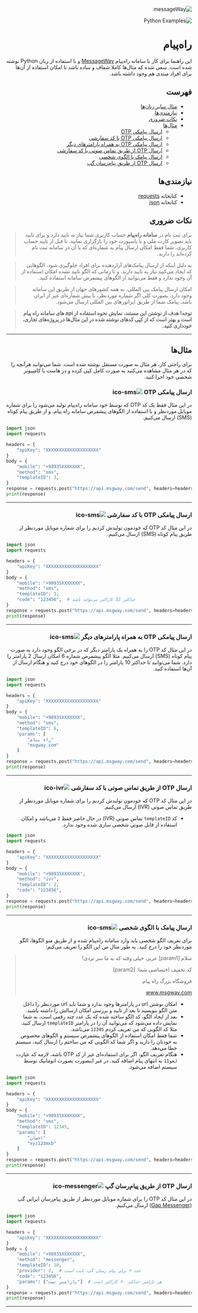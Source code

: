 <div dir=rtl>

![messageWay](../assets/logo-fa.png)

![Python Examples][ico-python]

# راه‌پیام

این راهنما برای کار با سامانه راه‌پیام [MessageWay]([link-messageWay]) و با استفاده از زبان Python نوشته شده است. سعی شده که مثال‌ها کاملا شفاف و ساده باشد تا امکان استفاده از آن‌ها برای افراد مبتدی هم وجود داشته باشد.

## فهرست
- [مثال سایر زبان‌ها](../README.md)
- [نیازمندی‌ها](#نیازمندیها)
- [نکات ضروری](#نکات-ضروری)
- [مثال‌ها](#مثالها)
  - [ارسال پیامکی OTP](#ارسال-پیامکی--otp-)
  - [ارسال پیامکی OTP با کد سفارشی](#ارسال-پیامکی--otp-با-کد-سفارشی-)
  - [ارسال پیامکی OTP به همراه پارامترهای دیگر](#ارسال-پیامکی--otp-به-همراه-پارامترهای-دیگر-)
  - [ارسال OTP از طریق تماس صوتی با کد سفارشی](#ارسال-otp-از-طریق-تماس-صوتی-با-کد-سفارشی-)
  - [ارسال پیامک با الگوی شخصی](#ارسال-پیامک-با-الگوی-شخصی-)
  - [ارسال OTP از طریق پیام‌رسان گپ](#ارسال-otp-از-طریق-پیامرسان-گپ-)


## نیازمندی‌ها

- کتابخانه [requests](https://pypi.org/project/requests/)
- کتابخانه [json](https://docs.python.org/3/library/json.html)

## نکات ضروری

> برای ثبت نام در **سامانه راه‌پیام** حساب کاربری شما نیاز به تایید دارد و برای تایید باید تصویر کارت ملی و یا پاسپورت خود را بارگزاری نمایید. تا قبل از تایید حساب کاربری، شما فقط امکان ارسال پیام به شماره‌ای که با آن در سامانه ثبت نام کرده‌اید را دارید.
 
> به دلیل اینکه از ارسال پیامک‌های آزاردهنده برای افراد جلوگیری شود، الگوهایی که ایجاد می‌کنید نیاز به تایید دارند. و تا زمانی که الگو تایید نشده امکان استفاده از آن وجود ندارد و فقط می‌توانید از الگوهای پیشفرض سامانه استفاده کنید.

> امکان ارسال پیامک بین المللی، به همه کشورهای جهان از طریق این سامانه وجود دارد، بصورت کلی اگر شماره موردنظر،‌ با پیش شماره‌ای غیر از ایران باشد، پیامک شما از طریق اپراتورهای بین المللی ارسال می‌شود.

> **توجه! هدف از نوشتن این مستند، نمایش نحوه استفاده از api های سامانه راه پیام است و بهتر است که از کپی کدهای نوشته شده در این مثال‌ها در پروژه‌های تجاری، خودداری کنید.**

---

## مثال‌ها

برای راحتی کار، هر مثال به صورت مستقل نوشته شده است. شما می‌توانید هرآنچه را که در هر مثال مشاهده می‌کنید به صورت کامل کپی کرده و در هاست یا کامپیوتر شخصی خود اجرا کنید.


### ارسال پیامکی  OTP  ![ico-sms]

در این مثال فقط یک کد OTP که توسط خود سامانه راه‌پیام تولید می‌شود را برای شماره موبایل موردنظر و با استفاده از الگوهای پیشفرض سامانه راه پیام، و از طریق پیام کوتاه (SMS) ارسال می‌کنیم.

</div>

```python
import json
import requests

headers = {
    "apiKey": "XXXXXXXXXXXXXXXXXXXX"
}
body = {
    "mobile": "+98935XXXXXXX",
    "method": "sms",
    "templateID": 3,
}
response = requests.post("https://api.msgway.com/send", headers=headers, data=json.dumps(body))
print(response)

```

---

<div dir=rtl>

### ارسال پیامکی  OTP با کد سفارشی ![ico-sms]

در این مثال کد OTP که خودمون تولیدش کردیم را برای شماره موبایل موردنظر از طریق پیام کوتاه (SMS) ارسال می‌کنیم.

</div>

```python
import json
import requests

headers = {
    "apiKey": "XXXXXXXXXXXXXXXXXXXX"
}
body = {
    "mobile": "+98935XXXXXXX",
    "method": "sms",
    "templateID": 3,
    "code": "123456",  # حداکثر 32 کاراکتر می‌تواند باشد
}
response = requests.post("https://api.msgway.com/send", headers=headers, data=json.dumps(body))
print(response)

``` 
---
<div dir=rtl>

### ارسال پیامکی  OTP به همراه پارامترهای دیگر ![ico-sms]

در این مثال کد OTP را به همراه یک پارامتر دیگر که در برخی الگو وجود دارد به صورت پیام کوتاه (SMS)  ارسال می‌کنیم. مثلا الگو پیشفرض شماره 6 امکان ارسال 2 پارامتر را دارد. شما می‌توانید تا حداکثر 10 پارامتر را در الگوهای خود درج کنید و هنگام ارسال از آن‌ها استفاده کنید.

</div>

```python
import json
import requests

headers = {
    "apiKey": "XXXXXXXXXXXXXXXXXXXX"
}
body = {
    "mobile": "+98935XXXXXXX",
    "method": "sms",
    "templateID": 6,
    "params": [
        "راه پیام"
        "msgway.com"
    ]
}
response = requests.post("https://api.msgway.com/send", headers=headers, data=json.dumps(body))
print(response)

``` 
---
<div dir=rtl>

### ارسال OTP از طریق تماس صوتی با کد سفارشی ![ico-ivr]

در این مثال کد OTP که خودمون تولیدش کردیم را برای شماره موبایل موردنظر از طریق تماس صوتی (IVR) ارسال می‌کنیم.
* کد `templateID` تماس صوتی (IVR) در حال حاضر فقط `2` می‌باشد و امکان استفاده از فایل صوتی شخصی سازی شده وجود ندارد.

</div>

```python
import json
import requests

headers = {
    "apiKey": "XXXXXXXXXXXXXXXXXXXX"
}
body = {
    "mobile": "+98935XXXXXXX",
    "method": "ivr",
    "templateID": 2,
    "code": "123456",
}
response = requests.post("https://api.msgway.com/send", headers=headers, data=json.dumps(body))
print(response)

``` 

---
<div dir=rtl>

### ارسال پیامک با الگوی شخصی ![ico-sms]

برای تعریف الگو شخصی باید وارد سامانه راه‌پیام شده و از طریق منو الگوها، الگو موردنظر خود را درج کنید. به طور مثال من این الگو را تعریف می‌کنم:
> سلام [param1] عزیز،‌ خیلی وقته که به ما سر نزدی!
> 
> کد تخفیف اختصاصی شما: [param2]
> 
> فروشگاه بزرگ راه پیام
> 
> www.msgway.com

*  امکان نوشتن url در پارامترها وجود ندارد و شما باید url موردنظر را داخل متن الگو بنویسید تا بعد از تایید و بررسی امکان ارسالش را داشته باشید.
* بعد از ایجاد الگو،  کد الگو ساخته شده که یک عدد چند رقمی است، به شما نمایش داده می‌شود که می‌توانید آن را در پارامتر `templateID` ارسال کنید. مثلا کد الگویی که من تعریف کردم `12345` می‌باشد.
* شما فقط امکان استفاده از الگوهای پیشفرض سیستم و الگوهای مخصوص به خودتان را دارید و اگر شما کد الگویی که من ساختم را ارسال کنید، سیستم خطا می‌دهد.
* هنگام تعریف الگو، اگر برای استفاده‌ای غیر از کد OTP باشه، لازمه که عبارت `لغو11` به انتهای پیام اضافه کنید. در غیر اینصورت بصورت اتوماتیک توسط سیستم اضافه می‌شود.
</div>

```python
import json
import requests

headers = {
    "apiKey": "XXXXXXXXXXXXXXXXXXXX"
}
body = {
    "mobile": "+98935XXXXXXX",
    "method": "sms",
    "templateID": 12345,
    "params": [
        "احسان"
        "xyz123mxb"
    ]
}
response = requests.post("https://api.msgway.com/send", headers=headers, data=json.dumps(body))
print(response)

``` 

---
<div dir=rtl>

### ارسال OTP از طریق پیام‌رسان گپ ![ico-messenger]

در این مثال کد OTP را برای شماره موبایل موردنظر از طریق پیام‌رسان ایرانی گپ ([Gap Messenger](https://gap.im)) ارسال می‌کنیم.

</div>

```python
import json
import requests

headers = {
    "apiKey": "XXXXXXXXXXXXXXXXXXXX"
}
body = {
    "mobile": "+98935XXXXXXX",
    "method": "messenger",
    "templateID": 10,
    "provider": 2,  # عدد ۲ برای پیام رسان گپ ثابت است
    "code": "123456",
    "params": ["پارامتر تست"]  # هر پارامتر حداکثر ۴۰ کاراکتر است
}
response = requests.post("https://api.msgway.com/send", headers=headers, data=json.dumps(body))
print(response)

``` 

---



[ico-python]: https://img.shields.io/badge/Python-3d75a4

[ico-sms]: https://img.shields.io/badge/SMS-085400

[ico-ivr]: https://img.shields.io/badge/IVR-0e08bf

[ico-messenger]: https://img.shields.io/badge/MESSENGER-3c0054

[link-messageWay]: https://MSGWay.com/
